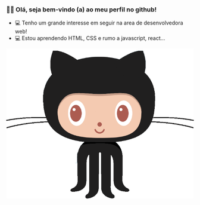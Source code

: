    ### 👩‍💻  Olá, seja bem-vindo (a) ao meu perfil no github!
   
   
- 💻 Tenho um grande interesse em seguir na area de desenvolvedora web! 
- 💻 Estou aprendendo HTML, CSS e rumo a javascript, react...

<img src="gitgit.gif" height:20px>


<!---
bian-nca/bian-nca is a ✨ special ✨ repository because its `README.md` (this file) appears on your GitHub profile.
You can click the Preview link to take a look at your changes.
--->
